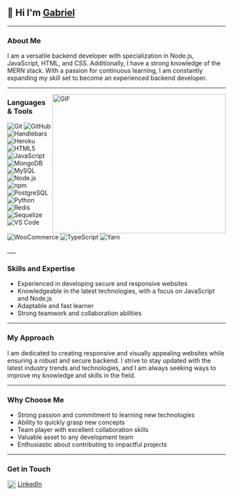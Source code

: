 ## 🙋 Hi I'm [Gabriel](https://github.com/Holluhshorlarh) 
___

### About Me
I am a versatile backend developer with specialization in Node.js, JavaScript, HTML, and CSS. Additionally, I have a strong knowledge of the MERN stack. With a passion for continuous learning, I am constantly expanding my skill set to become an experienced backend developer.
___

<img align="right" alt="GIF" src="https://media.giphy.com/media/umYMU8G2ixG5mJBDo5/giphy.gif" width="400" height="320" />

### Languages & Tools
<p>

![Git](https://cdn.jsdelivr.net/gh/devicons/devicon/icons/git/git-original-wordmark.svg)
 ![GitHub](https://cdn.jsdelivr.net/gh/devicons/devicon/icons/github/github-original.svg)
 ![Handlebars](https://cdn.jsdelivr.net/gh/devicons/devicon/icons/handlebars/handlebars-original.svg) 
 ![Heroku](https://cdn.jsdelivr.net/gh/devicons/devicon/icons/heroku/heroku-original-wordmark.svg) 
 ![HTML5](https://cdn.jsdelivr.net/gh/devicons/devicon/icons/html5/html5-original-wordmark.svg) 
 ![JavaScript](https://cdn.jsdelivr.net/gh/devicons/devicon/icons/javascript/javascript-plain.svg) 
 ![MongoDB](https://cdn.jsdelivr.net/gh/devicons/devicon/icons/mongodb/mongodb-plain-wordmark.svg) 
 ![MySQL](https://cdn.jsdelivr.net/gh/devicons/devicon/icons/mysql/mysql-original.svg)
 ![Node.js](https://cdn.jsdelivr.net/gh/devicons/devicon/icons/nodejs/nodejs-plain-wordmark.svg) 
 ![npm](https://cdn.jsdelivr.net/gh/devicons/devicon/icons/npm/npm-original-wordmark.svg) 
 ![PostgreSQL](https://cdn.jsdelivr.net/gh/devicons/devicon/icons/postgresql/postgresql-original.svg) 
 ![Python](https://cdn.jsdelivr.net/gh/devicons/devicon/icons/python/python-original.svg) 
 ![Redis](https://cdn.jsdelivr.net/gh/devicons/devicon/icons/redis/redis-original.svg) 
 ![Sequelize](https://cdn.jsdelivr.net/gh/devicons/devicon/icons/sequelize/sequelize-original.svg) 
 ![VS Code](https://cdn.jsdelivr.net/gh/devicons/devicon/icons/vscode/vscode-original.svg) 
 ![WooCommerce](https://cdn.jsdelivr.net/gh/devicons/devicon/icons/woocommerce/woocommerce-original.svg) 
 ![TypeScript](https://cdn.jsdelivr.net/gh/devicons/devicon/icons/typescript/typescript-original.svg) 
 ![Yarn](https://cdn.jsdelivr.net/gh/devicons/devicon/icons/yarn/yarn-original.svg) 
          
</p>
___

### Skills and Expertise
- Experienced in developing secure and responsive websites
- Knowledgeable in the latest technologies, with a focus on JavaScript and Node.js
- Adaptable and fast learner
- Strong teamwork and collaboration abilities
___

### My Approach
I am dedicated to creating responsive and visually appealing websites while ensuring a robust and secure backend. I strive to stay updated with the latest industry trends and technologies, and I am always seeking ways to improve my knowledge and skills in the field.
___

### Why Choose Me
- Strong passion and commitment to learning new technologies
- Ability to quickly grasp new concepts
- Team player with excellent collaboration skills
- Valuable asset to any development team
- Enthusiastic about contributing to impactful projects
___

### Get in Touch

<img align="center" src="https://cdn.jsdelivr.net/gh/devicons/devicon/icons/linkedin/linkedin-original.svg" alt="Me on LinkedIn" height="auto" width="20"/> [LinkedIn](https://www.linkedin.com/in/ajayi-gabriel)
